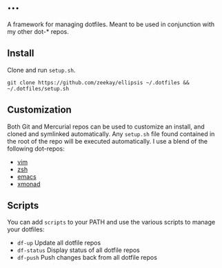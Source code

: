 # …
A framework for managing dotfiles. Meant to be used in conjunction with my other dot-* repos.

## Install
Clone and run `setup.sh`.

    git clone https://github.com/zeekay/ellipsis ~/.dotfiles && ~/.dotfiles/setup.sh

## Customization
Both Git and Mercurial repos can be used to customize an install, and cloned and symlinked automatically. Any `setup.sh` file found contained in the root of the repo will be executed automatically. I use a blend of the following dot-repos:

- [vim](https://github.com/zeekay/dot-vim)
- [zsh](https://github.com/zeekay/dot-zsh)
- [emacs](https://github.com/zeekay/dot-emacs)
- [xmonad](https://github.com/zeekay/dot-xmonad)

## Scripts
You can add `scripts` to your PATH and use the various scripts to manage your dotfiles:

- `df-up`       Update all dotfile repos
- `df-status`   Display status of all dotfile repos
- `df-push`     Push changes back from all dotfile repos
